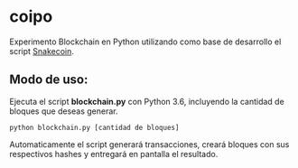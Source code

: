 # coipo
Experimento Blockchain en Python utilizando como base de desarrollo el script [Snakecoin](https://gist.github.com/aunyks/8f2c2fd51cc17f342737917e1c2582e2).

## Modo de uso:

Ejecuta el script **blockchain.py** con Python 3.6, incluyendo la cantidad de bloques que deseas generar.

```
python blockchain.py [cantidad de bloques]
```

Automaticamente el script generará transacciones, creará bloques con sus respectivos hashes y entregará en pantalla el resultado.